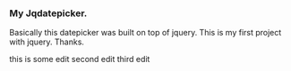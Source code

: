 <h3>My Jqdatepicker.</h3>
<p>Basically this datepicker was built on top of jquery. This is my first project with jquery. Thanks.</p>

this is some edit
second edit
third edit
